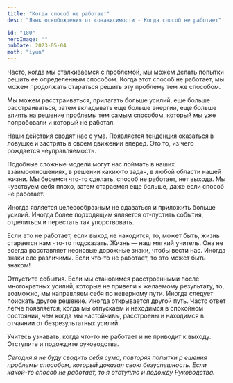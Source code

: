 ```yaml
---
title: "Когда способ не работает"
desc: "Язык освобождения от созависимости - Когда способ не работает"

id: "180"
heroImage: ""
pubDate: 2023-05-04
moth: "iyun"
---
```


Часто, когда мы сталкиваемся с проблемой, мы можем делать попытки решить ее
определенным способом. Когда этот способ не работает, мы можем продолжать
стараться решить эту проблему тем же способом.

Мы можем расстраиваться, прилагать больше усилий, еще больше расстраиваться,
затем вкладывать еще больше энергии, еще больше влиять на решение проблемы тем
самым способом, который мы уже попробовали и который не работал.

Наши действия сводят нас с ума. Появляется тенденция оказаться в ловушке и
застрять в своем движении вперед. Это то, из чего рождается неуправляемость.

Подобные сложные модели могут нас поймать в наших взаимоотношениях, в решении
каких-то задач, в любой области нашей жизни. Мы беремся что-то сделать, способ
не работает, нет выхода. Мы чувствуем себя плохо, затем стараемся еще больше,
даже если способ не работает.

Иногда является целесообразным не сдаваться и приложить больше усилий. Иногда
более подходящим является от-пустить события, отделиться и перестать так
упорствовать.

Если это не работает, если выход не находится, то, может быть, жизнь старается
нам что-то подсказать. Жизнь — наш мягкий учитель. Она не всегда расставляет
неоновые дорожные знаки, чтобы вести нас. Иногда знаки еле различимы. Если
что-то не работает, то это может быть знаком!

Отпустите события. Если мы становимся расстроенными после многократных усилий,
которые не привели к желаемому результату, то, возможно, мы направляем себя по
неверному пути. Иногда следует поискать другое решение. Иногда открывается
другой путь. Часто ответ легче появляется, когда мы отпускаем и находимся в
спокойном состоянии, чем когда мы настойчивы, расстроены и находимся в
отчаянии от безрезультатных усилий.

Учитесь узнавать, когда что-то не работает и не приводит к выходу. Отступите и
подождите руководства.

_Сегодня_ _я_ _не_ _буду_ _сводить_ _себя_ _сума,_ _повторяя_ _попытки_ _р_
_ешения_ _проблемы_ _способом,_ _который_ _доказал_ _свою_ _безуспешность._
_Если_ _какой-то_ _способ_ _не_ _работает,_ _то_ _я_ _отступлю_ _и_ _подожду_
_Руководства._
